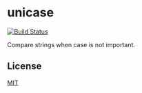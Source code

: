 # unicase

[![Build Status](https://travis-ci.org/seanmonstar/unicase.svg?branch=master)](https://travis-ci.org/seanmonstar/unicase)

Compare strings when case is not important.

## License

[MIT](./LICENSE)
